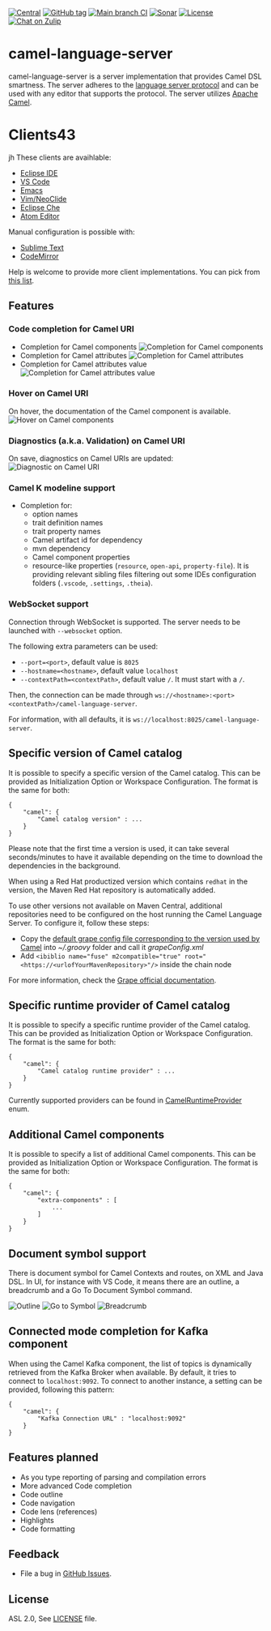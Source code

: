 [![Central](https://img.shields.io/maven-central/v/com.github.camel-tooling/camel-lsp-server.svg?style=plastic)]()
[![GitHub tag](https://img.shields.io/github/tag/camel-tooling/camel-language-server.svg?style=plastic)]()
[![Main branch CI](https://github.com/camel-tooling/camel-language-server/actions/workflows/main.yml/badge.svg)](https://github.com/camel-tooling/camel-language-server/actions/workflows/main.yml)
[![Sonar](https://sonarcloud.io/api/project_badges/measure?project=camel-lsp-server&metric=alert_status)](https://sonarcloud.io/dashboard?id=camel-lsp-server)
[![License](https://img.shields.io/badge/license-Apache%202-blue.svg)](https://www.apache.org/licenses/LICENSE-2.0)
[![Chat on Zulip](https://img.shields.io/zulip-join_chat-brightgreen.svg)](https://camel.zulipchat.com/#narrow/stream/258729-camel-tooling)

# camel-language-server

camel-language-server is a server implementation that provides Camel DSL smartness.
The server adheres to the [language server protocol](https://github.com/Microsoft/language-server-protocol)
and can be used with any editor that supports the protocol. The server utilizes [Apache Camel](https://camel.apache.org/).

# Clients43
jh
These clients are avaihlable:
* [Eclipse IDE](https://github.com/camel-tooling/camel-lsp-client-eclipse)
* [VS Code](https://github.cosm/camel-tooling/camel-lsp-client-vscode)
* [Emacs](https://github.com/camel-tooling/camel-lsp-client-emacs)
* [Vim/NeoClide](https://github.com/camel-tooling/coc-camel)
* [Eclipse Che](https://github.com/eclipse/che/pull/8648)
* [Atom Editor](https://github.com/camel-tooling/camel-lsp-client-atom)

Manual configuration is possible with:
* [Sublime Text](https://github.com/camel-tooling/camel-lsp-client-sublime)
* [CodeMirror](https://github.com/camel-tooling/camel-lsp-client-codemirror)

Help is welcome to provide more client implementations. You can pick from [this list](https://microsoft.github.io/language-server-protocol/implementors/tools/).

## Features

### Code completion for Camel URI
* Completion for Camel components ![Completion for Camel components](./images/completionComponent.png "Completion for Camel components")
* Completion for Camel attributes ![Completion for Camel attributes](./images/completionAttribute.png "Completion for Camel attributes")
* Completion for Camel attributes value ![Completion for Camel attributes value](./images/completionAttributeValueForChoice.png "Completion for Camel attributes value")

### Hover on Camel URI

On hover, the documentation of the Camel component is available.
![Hover on Camel components](./images/hoverComponent.png "Hover on Camel components")

### Diagnostics (a.k.a. Validation) on Camel URI

On save, diagnostics on Camel URIs are updated:
![Diagnostic on Camel URI](./images/diagnostic.png "Diagnostic on Camel URI")

### Camel K modeline support

* Completion for:
  * option names
  * trait definition names
  * trait property names
  * Camel artifact id for dependency
  * mvn dependency
  * Camel component properties
  * resource-like properties (`resource`, `open-api`, `property-file`). It is providing relevant sibling files filtering out some IDEs configuration folders (`.vscode`, `.settings`, `.theia`).

### WebSocket support

Connection through WebSocket is supported. The server needs to be launched with `--websocket` option.

The following extra parameters can be used:
* `--port=<port>`, default value is `8025`
* `--hostname=<hostname>`, default value `localhost`
* `--contextPath=<contextPath>`, default value `/`. It must start with a `/`.

Then, the connection can be made through
`ws://<hostname>:<port><contextPath>/camel-language-server`.

For information, with all defaults, it is `ws://localhost:8025/camel-language-server`.

## Specific version of Camel catalog

It is possible to specify a specific version of the Camel catalog. This can be provided as Initialization Option or Workspace Configuration. The format is the same for both:

```
{
	"camel": {
		"Camel catalog version" : ...
	}
}
```

Please note that the first time a version is used, it can take several seconds/minutes to have it available depending on the time to download the dependencies in the background.

When using a Red Hat productized version which contains `redhat` in the version, the Maven Red Hat repository is automatically added.

To use other versions not available on Maven Central, additional repositories need to be configured on the host running the Camel Language Server. To configure it, follow these steps:
* Copy the [default grape config file corresponding to the version used by Camel](https://github.com/apache/groovy/blob/GROOVY_2_5_8/src/resources/groovy/grape/defaultGrapeConfig.xml) into _~/.groovy_ folder and call it _grapeConfig.xml_
* Add `<ibiblio name="fuse" m2compatible="true" root="<https://<urlofYourMavenRepository>"/>` inside the chain node

For more information, check the [Grape official documentation](http://docs.groovy-lang.org/latest/html/documentation/grape.html#Grape-CustomizeIvysettings).

## Specific runtime provider of Camel catalog

It is possible to specify a specific runtime provider of the Camel catalog. This can be provided as Initialization Option or Workspace Configuration. The format is the same for both:

```
{
	"camel": {
		"Camel catalog runtime provider" : ...
	}
}
```

Currently supported providers can be found in [CamelRuntimeProvider](/src/main/java/com/github/cameltooling/lsp/internal/catalog/runtimeprovider/CamelRuntimeProvider) enum.

## Additional Camel components

It is possible to specify a list of additional Camel components. This can be provided as Initialization Option or Workspace Configuration. The format is the same for both:

```
{
	"camel": {
		"extra-components" : [
			...
		]
	}
}

```

## Document symbol support

There is document symbol for Camel Contexts and routes, on XML and Java DSL. In UI, for instance with VS Code, it means there are an outline, a breadcrumb and a Go To Document Symbol command.

![Outline](./images/outline.png "Outline")
![Go to Symbol](./images/goToSymbol.gif "Go To Symbol")
![Breadcrumb](./images/breadCrumbXml.gif "Breadcrumb")

## Connected mode completion for Kafka component

When using the Camel Kafka component, the list of topics is dynamically retrieved from the Kafka Broker when available. By default, it tries to connect to `localhost:9092`. To connect to another instance, a setting can be provided, following this pattern:

```
{
	"camel": {
		"Kafka Connection URL" : "localhost:9092"
	}
}

```

## Features planned

* As you type reporting of parsing and compilation errors
* More advanced Code completion
* Code outline
* Code navigation
* Code lens (references)
* Highlights
* Code formatting

## Feedback

* File a bug in [GitHub Issues](https://github.com/camel-tooling/camel-language-server/issues).

## License

ASL 2.0, See [LICENSE](LICENSE) file.

